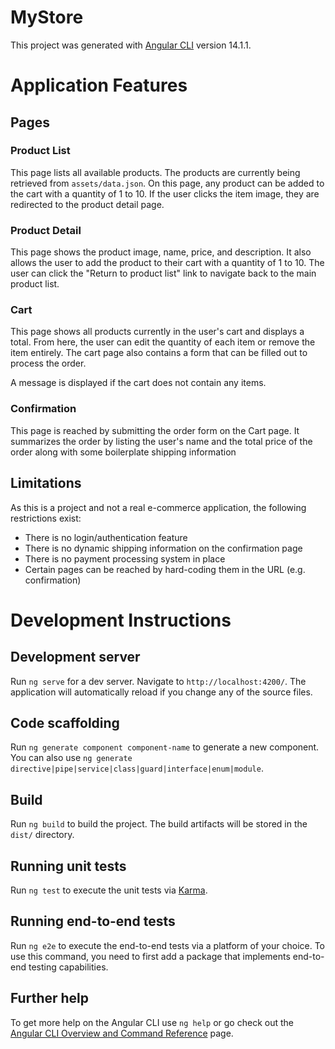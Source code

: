 # MyStore

This project was generated with [Angular CLI](https://github.com/angular/angular-cli) version 14.1.1.

# Application Features

## Pages

### Product List
This page lists all available products. The products are currently being retrieved from `assets/data.json`. On this page, any product can be added to the cart with a quantity of 1 to 10. If the user clicks the item image, they are redirected to the product detail page.

### Product Detail
This page shows the product image, name, price, and description. It also allows the user to add the product to their cart with a quantity of 1 to 10. The user can click the "Return to product list" link to navigate back to the main product list.

### Cart
This page shows all products currently in the user's cart and displays a total. From here, the user can edit the quantity of each item or remove the item entirely. The cart page also contains a form that can be filled out to process the order.

A message is displayed if the cart does not contain any items.

### Confirmation
This page is reached by submitting the order form on the Cart page. It summarizes the order by listing the user's name and the total price of the order along with some boilerplate shipping information

## Limitations
As this is a project and not a real e-commerce application, the following restrictions exist:

- There is no login/authentication feature
- There is no dynamic shipping information on the confirmation page
- There is no payment processing system in place
- Certain pages can be reached by hard-coding them in the URL (e.g. confirmation)

# Development Instructions

## Development server

Run `ng serve` for a dev server. Navigate to `http://localhost:4200/`. The application will automatically reload if you change any of the source files.

## Code scaffolding

Run `ng generate component component-name` to generate a new component. You can also use `ng generate directive|pipe|service|class|guard|interface|enum|module`.

## Build

Run `ng build` to build the project. The build artifacts will be stored in the `dist/` directory.

## Running unit tests

Run `ng test` to execute the unit tests via [Karma](https://karma-runner.github.io).

## Running end-to-end tests

Run `ng e2e` to execute the end-to-end tests via a platform of your choice. To use this command, you need to first add a package that implements end-to-end testing capabilities.

## Further help

To get more help on the Angular CLI use `ng help` or go check out the [Angular CLI Overview and Command Reference](https://angular.io/cli) page.
